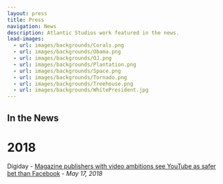 ```yaml
---
layout: press
title: Press
navigation: News
description: Atlantic Studios work featured in the news.
lead-images:
  - url: images/backgrounds/Corals.png
  - url: images/backgrounds/Obama.png
  - url: images/backgrounds/OJ.png
  - url: images/backgrounds/Plantation.png
  - url: images/backgrounds/Space.png
  - url: images/backgrounds/Tornado.png
  - url: images/backgrounds/Treehouse.png
  - url: images/backgrounds/WhitePresident.jpg
---
```

## In the News

# 2018

Digiday - [Magazine publishers with video ambitions see YouTube as safer bet than Facebook](https://digiday.com/media/reliable-smaller-video-publishers-see-youtube-safe-harbor/) - _May 17, 2018_
